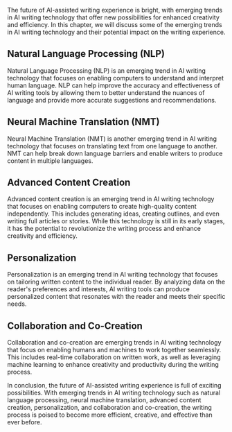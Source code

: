 
The future of AI-assisted writing experience is bright, with emerging trends in AI writing technology that offer new possibilities for enhanced creativity and efficiency. In this chapter, we will discuss some of the emerging trends in AI writing technology and their potential impact on the writing experience.

Natural Language Processing (NLP)
---------------------------------

Natural Language Processing (NLP) is an emerging trend in AI writing technology that focuses on enabling computers to understand and interpret human language. NLP can help improve the accuracy and effectiveness of AI writing tools by allowing them to better understand the nuances of language and provide more accurate suggestions and recommendations.

Neural Machine Translation (NMT)
--------------------------------

Neural Machine Translation (NMT) is another emerging trend in AI writing technology that focuses on translating text from one language to another. NMT can help break down language barriers and enable writers to produce content in multiple languages.

Advanced Content Creation
-------------------------

Advanced content creation is an emerging trend in AI writing technology that focuses on enabling computers to create high-quality content independently. This includes generating ideas, creating outlines, and even writing full articles or stories. While this technology is still in its early stages, it has the potential to revolutionize the writing process and enhance creativity and efficiency.

Personalization
---------------

Personalization is an emerging trend in AI writing technology that focuses on tailoring written content to the individual reader. By analyzing data on the reader's preferences and interests, AI writing tools can produce personalized content that resonates with the reader and meets their specific needs.

Collaboration and Co-Creation
-----------------------------

Collaboration and co-creation are emerging trends in AI writing technology that focus on enabling humans and machines to work together seamlessly. This includes real-time collaboration on written work, as well as leveraging machine learning to enhance creativity and productivity during the writing process.

In conclusion, the future of AI-assisted writing experience is full of exciting possibilities. With emerging trends in AI writing technology such as natural language processing, neural machine translation, advanced content creation, personalization, and collaboration and co-creation, the writing process is poised to become more efficient, creative, and effective than ever before.

